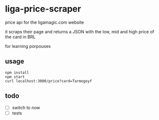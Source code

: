 # liga-price-scraper

price api for the ligamagic.com website

it scraps their page and returns a JSON with the low, mid and high price of the card in BRL

for learning porpouses

## usage

```
npm install
npm start 
curl localhost:3000/price?card=Tarmogoyf
```

## todo

- [ ] switch to now
- [ ] tests
